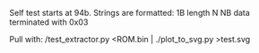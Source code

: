 Self test starts at 94b. Strings are formatted:
1B length N
NB data terminated with 0x03

Pull with: 
/test_extractor.py <ROM.bin | ./plot_to_svg.py >test.svg



